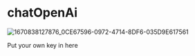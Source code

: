# chatOpenAi 
![1670838127876_0CE67596-0972-4714-8DF6-035D9E617561](https://user-images.githubusercontent.com/59246017/207013013-8ff9bd74-2642-4a04-8b6c-45d9a14a81c7.png)

Put your own key in here
